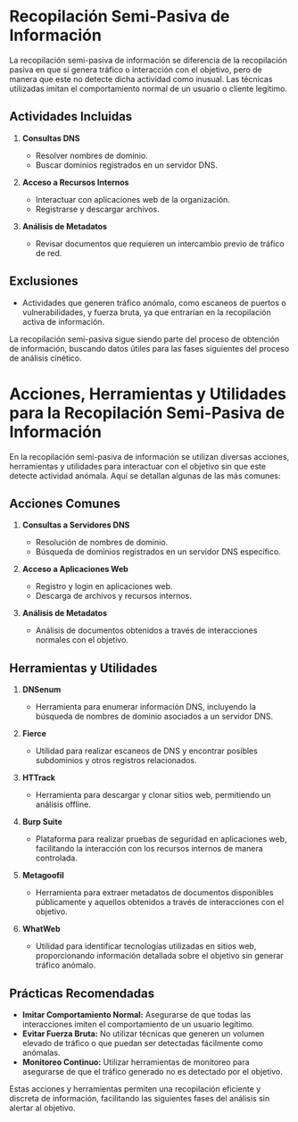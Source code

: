 # Recopilación Semi-Pasiva de Información

La recopilación semi-pasiva de información se diferencia de la recopilación pasiva en que sí genera tráfico o interacción con el objetivo, pero de manera que este no detecte dicha actividad como inusual. Las técnicas utilizadas imitan el comportamiento normal de un usuario o cliente legítimo.

## Actividades Incluidas
1. **Consultas DNS**
   - Resolver nombres de dominio.
   - Buscar dominios registrados en un servidor DNS.

2. **Acceso a Recursos Internos**
   - Interactuar con aplicaciones web de la organización.
   - Registrarse y descargar archivos.

3. **Análisis de Metadatos**
   - Revisar documentos que requieren un intercambio previo de tráfico de red.

## Exclusiones
- Actividades que generen tráfico anómalo, como escaneos de puertos o vulnerabilidades, y fuerza bruta, ya que entrarían en la recopilación activa de información.

La recopilación semi-pasiva sigue siendo parte del proceso de obtención de información, buscando datos útiles para las fases siguientes del proceso de análisis cinético.


# Acciones, Herramientas y Utilidades para la Recopilación Semi-Pasiva de Información

En la recopilación semi-pasiva de información se utilizan diversas acciones, herramientas y utilidades para interactuar con el objetivo sin que este detecte actividad anómala. Aquí se detallan algunas de las más comunes:

## Acciones Comunes
1. **Consultas a Servidores DNS**
   - Resolución de nombres de dominio.
   - Búsqueda de dominios registrados en un servidor DNS específico.

2. **Acceso a Aplicaciones Web**
   - Registro y login en aplicaciones web.
   - Descarga de archivos y recursos internos.

3. **Análisis de Metadatos**
   - Análisis de documentos obtenidos a través de interacciones normales con el objetivo.

## Herramientas y Utilidades
1. **DNSenum**
   - Herramienta para enumerar información DNS, incluyendo la búsqueda de nombres de dominio asociados a un servidor DNS.

2. **Fierce**
   - Utilidad para realizar escaneos de DNS y encontrar posibles subdominios y otros registros relacionados.

3. **HTTrack**
   - Herramienta para descargar y clonar sitios web, permitiendo un análisis offline.

4. **Burp Suite**
   - Plataforma para realizar pruebas de seguridad en aplicaciones web, facilitando la interacción con los recursos internos de manera controlada.

5. **Metagoofil**
   - Herramienta para extraer metadatos de documentos disponibles públicamente y aquellos obtenidos a través de interacciones con el objetivo.

6. **WhatWeb**
   - Utilidad para identificar tecnologías utilizadas en sitios web, proporcionando información detallada sobre el objetivo sin generar tráfico anómalo.

## Prácticas Recomendadas
- **Imitar Comportamiento Normal:** Asegurarse de que todas las interacciones imiten el comportamiento de un usuario legítimo.
- **Evitar Fuerza Bruta:** No utilizar técnicas que generen un volumen elevado de tráfico o que puedan ser detectadas fácilmente como anómalas.
- **Monitoreo Continuo:** Utilizar herramientas de monitoreo para asegurarse de que el tráfico generado no es detectado por el objetivo.

Estas acciones y herramientas permiten una recopilación eficiente y discreta de información, facilitando las siguientes fases del análisis sin alertar al objetivo.
